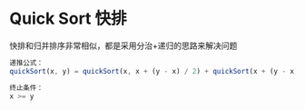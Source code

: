 # Quick Sort 快排

快排和归并排序非常相似，都是采用分治+递归的思路来解决问题

```js
递推公式：
quickSort(x, y) = quickSort(x, x + (y - x) / 2) + quickSort(x + (y - x) / 2 + 1, y)

终止条件：
x >= y
```

